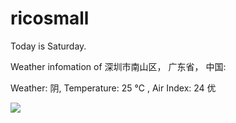 # ricosmall

Today is Saturday.

Weather infomation of 深圳市南山区， 广东省， 中国: 

Weather: 阴, Temperature: 25 ℃ , Air Index: 24 优

<img src="https://github-readme-stats.vercel.app/api?username=ricosmall&show_icons=true" />
